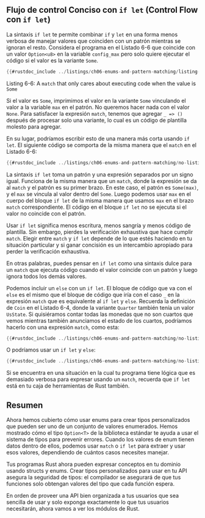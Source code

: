 ## Flujo de control Conciso con `if let` (Control Flow con `if let`)

La sintaxis `if let` te permite combinar `if` y `let` en una forma menos
verbosa de manejar valores que coinciden con un patrón mientras se ignoran el
resto. Considera el programa en el Listado 6-6 que coincide con un valor
`Option<u8>` en la variable `config_max` pero solo quiere ejecutar el código si
el valor es la variante `Some`.

```rust
{{#rustdoc_include ../listings/ch06-enums-and-pattern-matching/listing-06-06/src/main.rs:here}}
```

<span class="caption">Listing 6-6: A `match` that only cares about executing
code when the value is `Some`</span>

Si el valor es `Some`, imprimimos el valor en la variante `Some` vinculando el
valor a la variable `max` en el patrón. No queremos hacer nada con el valor
`None`. Para satisfacer la expresión `match`, tenemos que agregar `_ => ()`
después de procesar solo una variante, lo cual es un código de plantilla
molesto para agregar.

En su lugar, podríamos escribir esto de una manera más corta usando `if let`.
El siguiente código se comporta de la misma manera que el `match` en el Listado
6-6:

```rust
{{#rustdoc_include ../listings/ch06-enums-and-pattern-matching/no-listing-12-if-let/src/main.rs:here}}
```

La sintaxis `if let` toma un patrón y una expresión separados por un signo
igual. Funciona de la misma manera que un `match`, donde la expresión se da al
`match` y el patrón es su primer brazo. En este caso, el patrón es `Some(max)`,
y el `max` se vincula al valor dentro del `Some`. Luego podemos usar `max` en
el cuerpo del bloque `if let` de la misma manera que usamos `max` en el brazo
`match` correspondiente. El código en el bloque `if let` no se ejecuta si el
valor no coincide con el patrón.

Usar `if let` significa menos escritura, menos sangría y menos código de
plantilla. Sin embargo, pierdes la verificación exhaustiva que hace cumplir
`match`. Elegir entre `match` y `if let` depende de lo que estés haciendo en tu
situación particular y si ganar concisión es un intercambio apropiado para
perder la verificación exhaustiva.

En otras palabras, puedes pensar en `if let` como una sintaxis dulce para un
`match` que ejecuta código cuando el valor coincide con un patrón y luego
ignora todos los demás valores.

Podemos incluir un `else` con un `if let`. El bloque de código que va con el
`else` es el mismo que el bloque de código que iría con el caso `_` en la
expresión `match` que es equivalente al `if let` y `else`. Recuerda la
definición de `Coin` en el Listado 6-4, donde la variante `Quarter` también
tenía un valor `UsState`. Si quisiéramos contar todas las monedas que no son
cuartos que vemos mientras también anunciamos el estado de los cuartos, podríamos
hacerlo con una expresión `match`, como esta:

```rust
{{#rustdoc_include ../listings/ch06-enums-and-pattern-matching/no-listing-13-count-and-announce-match/src/main.rs:here}}
```

O podríamos usar un `if let` y `else`:

```rust
{{#rustdoc_include ../listings/ch06-enums-and-pattern-matching/no-listing-14-count-and-announce-if-let-else/src/main.rs:here}}
```

Si se encuentra en una situación en la cual tu programa tiene lógica que es
demasiado verbosa para expresar usando un `match`, recuerda que `if let` está
en tu caja de herramientas de Rust también.

## Resumen

Ahora hemos cubierto cómo usar enums para crear tipos personalizados que pueden
ser uno de un conjunto de valores enumerados. Hemos mostrado cómo el tipo
`Option<T>` de la biblioteca estándar te ayuda a usar el sistema de tipos para
prevenir errores. Cuando los valores de enum tienen datos dentro de ellos,
podemos usar `match` o `if let` para extraer y usar esos valores, dependiendo de
cuántos casos necesites manejar.

Tus programas Rust ahora pueden expresar conceptos en tu dominio usando
structs y enums. Crear tipos personalizados para usar en tu API
asegura la seguridad de tipos: el compilador se asegurará de que tus funciones
solo obtengan valores del tipo que cada función espera.

En orden de proveer una API bien organizada a tus usuarios que sea
sencilla de usar y solo exponga exactamente lo que tus usuarios necesitarán,
ahora vamos a ver los módulos de Rust.